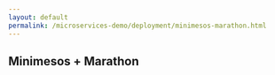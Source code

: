 ```yaml
---
layout: default
permalink: /microservices-demo/deployment/minimesos-marathon.html
---
```


## Minimesos + Marathon

